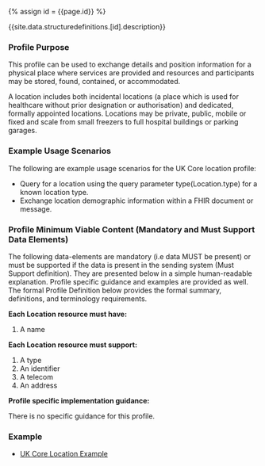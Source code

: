 
{% assign id = {{page.id}} %}

{{site.data.structuredefinitions.[id].description}}

<!-- end TOC -->
### Profile Purpose ###

This profile can be used to exchange details and position information for a physical place where services are provided and resources and participants may be stored, found, contained, or accommodated.

A location includes both incidental locations (a place which is used for healthcare without prior designation or authorisation) and dedicated, formally appointed locations. Locations may be private, public, mobile or fixed and scale from small freezers to full hospital buildings or parking garages.

### Example Usage Scenarios ###

The following are example usage scenarios for the UK Core location profile:

- Query for a location using the query parameter type(Location.type) for a known location type. 
- Exchange location demographic information within a FHIR document or message.

### Profile Minimum Viable Content (Mandatory and Must Support Data Elements) ###

The following data-elements are mandatory (i.e data MUST be present) or must be supported if the data is present in the sending system (Must Support definition). They are presented below in a simple human-readable explanation. Profile specific guidance and examples are provided as well. The formal Profile Definition below provides the formal summary, definitions, and terminology requirements.

**Each Location resource must have:**

1. A name

**Each Location resource must support:**

1. A type
2. An identifier
3. A telecom
4. An address

**Profile specific implementation guidance:**

There is no specific guidance for this profile.

### Example ###

- [UK Core Location Example](UKCore-Location-Example.html)